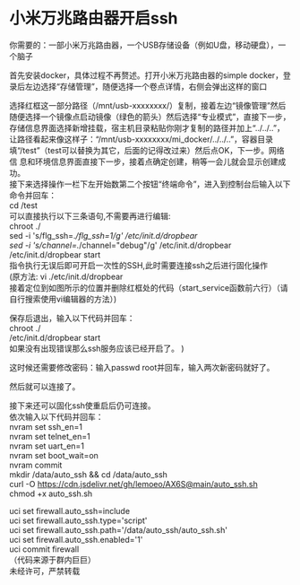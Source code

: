 小米万兆路由器开启ssh
============
你需要的：一部小米万兆路由器，一个USB存储设备（例如U盘，移动硬盘），一个脑子  
  
首先安装docker，具体过程不再赘述。打开小米万兆路由器的simple docker，登录后左边选择“存储管理”，随便选择一个卷点详情，右侧会弹出这样的窗口  
  
选择红框这一部分路径（/mnt/usb-xxxxxxxx/）复制，接着左边“镜像管理”然后随便选择一个镜像点启动镜像（绿色的箭头）然后选择“专业模式”，直接下一步，存储信息界面选择新增挂载，宿主机目录粘贴你刚才复制的路径并加上“../../..”，让路径看起来像这样子：“/mnt/usb-xxxxxxxx/mi_docker/../../..”，容器目录填“/test”（test可以替换为其它，后面的记得改过来）然后点OK，下一步。网络信  息和环境信息界面直接下一步，接着点确定创建，稍等一会儿就会显示创建成功。  
接下来选择操作一栏下左开始数第二个按钮“终端命令”，进入到控制台后输入以下命令并回车：  
cd /test  
可以直接执行以下三条语句,不需要再进行编辑:  
chroot ./  
sed -i 's/flg_ssh=.*/flg_ssh=1/g' /etc/init.d/dropbear  
sed -i 's/channel=.*/channel="debug"/g' /etc/init.d/dropbear  
/etc/init.d/dropbear start  
指令执行无误后即可开启一次性的SSH,此时需要连接ssh之后进行固化操作  
(原方法:
vi ./etc/init.d/dropbear  
接着定位到如图所示的位置并删除红框处的代码（start_service函数前六行）（请自行搜索使用vi编辑器的方法）)  
  
保存后退出，输入以下代码并回车：  
chroot ./  
/etc/init.d/dropbear start  
如果没有出现错误那么ssh服务应该已经开启了。 ) 


这时候还需要修改密码：输入passwd root并回车，输入两次新密码就好了。  
  
然后就可以连接了。  
  
接下来还可以固化ssh使重启后仍可连接。  
依次输入以下代码并回车：  
nvram set ssh_en=1  
nvram set telnet_en=1  
nvram set uart_en=1  
nvram set boot_wait=on  
nvram commit  
mkdir /data/auto_ssh && cd /data/auto_ssh  
curl -O https://cdn.jsdelivr.net/gh/lemoeo/AX6S@main/auto_ssh.sh  
chmod +x auto_ssh.sh  
  
uci set firewall.auto_ssh=include  
uci set firewall.auto_ssh.type=&apos;script&apos;  
uci set firewall.auto_ssh.path=&apos;/data/auto_ssh/auto_ssh.sh&apos;  
uci set firewall.auto_ssh.enabled=&apos;1&apos;  
uci commit firewall  
（代码来源于群内巨巨）  
未经许可，严禁转载
